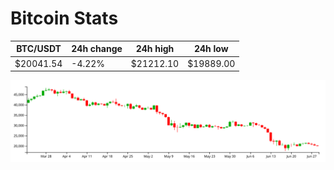 # Bitcoin Stats

BTC/USDT|24h change|24h high|24h low|
|---|---|---|---|
|$20041.54|-4.22%|$21212.10|$19889.00|

<img src="./chart.svg">
